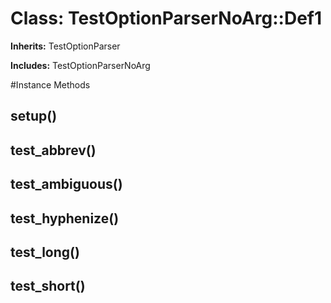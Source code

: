 # Class: TestOptionParserNoArg::Def1
**Inherits:** TestOptionParser
    
**Includes:** TestOptionParserNoArg
  




#Instance Methods
## setup() [](#method-i-setup)

## test_abbrev() [](#method-i-test_abbrev)

## test_ambiguous() [](#method-i-test_ambiguous)

## test_hyphenize() [](#method-i-test_hyphenize)

## test_long() [](#method-i-test_long)

## test_short() [](#method-i-test_short)

